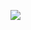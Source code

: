 ![](https://github.com/Ahmad-jarwan/niteCTF-2023/blob/169a5d604b3fb8f6904d0efbd01d17ec53ee3189/images/Screenshot%202023-12-19%20211146.png "")

